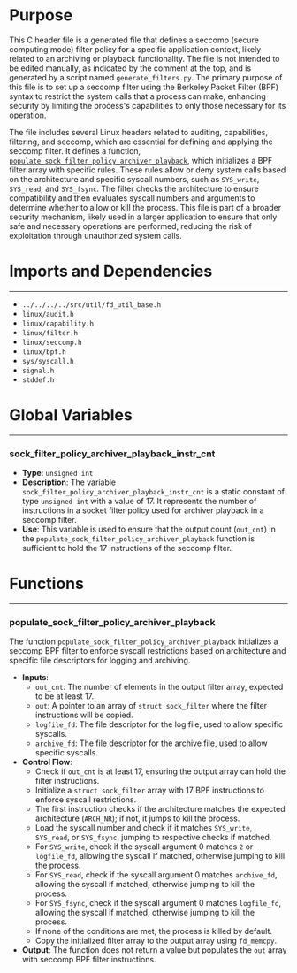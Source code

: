 # Purpose
This C header file is a generated file that defines a seccomp (secure computing mode) filter policy for a specific application context, likely related to an archiving or playback functionality. The file is not intended to be edited manually, as indicated by the comment at the top, and is generated by a script named `generate_filters.py`. The primary purpose of this file is to set up a seccomp filter using the Berkeley Packet Filter (BPF) syntax to restrict the system calls that a process can make, enhancing security by limiting the process's capabilities to only those necessary for its operation.

The file includes several Linux headers related to auditing, capabilities, filtering, and seccomp, which are essential for defining and applying the seccomp filter. It defines a function, [`populate_sock_filter_policy_archiver_playback`](#populate_sock_filter_policy_archiver_playback), which initializes a BPF filter array with specific rules. These rules allow or deny system calls based on the architecture and specific syscall numbers, such as `SYS_write`, `SYS_read`, and `SYS_fsync`. The filter checks the architecture to ensure compatibility and then evaluates syscall numbers and arguments to determine whether to allow or kill the process. This file is part of a broader security mechanism, likely used in a larger application to ensure that only safe and necessary operations are performed, reducing the risk of exploitation through unauthorized system calls.
# Imports and Dependencies

---
- `../../../../src/util/fd_util_base.h`
- `linux/audit.h`
- `linux/capability.h`
- `linux/filter.h`
- `linux/seccomp.h`
- `linux/bpf.h`
- `sys/syscall.h`
- `signal.h`
- `stddef.h`


# Global Variables

---
### sock\_filter\_policy\_archiver\_playback\_instr\_cnt
- **Type**: `unsigned int`
- **Description**: The variable `sock_filter_policy_archiver_playback_instr_cnt` is a static constant of type `unsigned int` with a value of 17. It represents the number of instructions in a socket filter policy used for archiver playback in a seccomp filter.
- **Use**: This variable is used to ensure that the output count (`out_cnt`) in the `populate_sock_filter_policy_archiver_playback` function is sufficient to hold the 17 instructions of the seccomp filter.


# Functions

---
### populate\_sock\_filter\_policy\_archiver\_playback<!-- {{#callable:populate_sock_filter_policy_archiver_playback}} -->
The function `populate_sock_filter_policy_archiver_playback` initializes a seccomp BPF filter to enforce syscall restrictions based on architecture and specific file descriptors for logging and archiving.
- **Inputs**:
    - `out_cnt`: The number of elements in the output filter array, expected to be at least 17.
    - `out`: A pointer to an array of `struct sock_filter` where the filter instructions will be copied.
    - `logfile_fd`: The file descriptor for the log file, used to allow specific syscalls.
    - `archive_fd`: The file descriptor for the archive file, used to allow specific syscalls.
- **Control Flow**:
    - Check if `out_cnt` is at least 17, ensuring the output array can hold the filter instructions.
    - Initialize a `struct sock_filter` array with 17 BPF instructions to enforce syscall restrictions.
    - The first instruction checks if the architecture matches the expected architecture (`ARCH_NR`); if not, it jumps to kill the process.
    - Load the syscall number and check if it matches `SYS_write`, `SYS_read`, or `SYS_fsync`, jumping to respective checks if matched.
    - For `SYS_write`, check if the syscall argument 0 matches `2` or `logfile_fd`, allowing the syscall if matched, otherwise jumping to kill the process.
    - For `SYS_read`, check if the syscall argument 0 matches `archive_fd`, allowing the syscall if matched, otherwise jumping to kill the process.
    - For `SYS_fsync`, check if the syscall argument 0 matches `logfile_fd`, allowing the syscall if matched, otherwise jumping to kill the process.
    - If none of the conditions are met, the process is killed by default.
    - Copy the initialized filter array to the output array using `fd_memcpy`.
- **Output**: The function does not return a value but populates the `out` array with seccomp BPF filter instructions.



